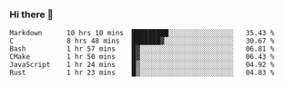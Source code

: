 ### Hi there 👋

<!--
**WShiBin/WShiBin** is a ✨ _special_ ✨ repository because its `README.md` (this file) appears on your GitHub profile.

Here are some ideas to get you started:

- 🔭 I’m currently working on ...
- 🌱 I’m currently learning ...
- 👯 I’m looking to collaborate on ...
- 🤔 I’m looking for help with ...
- 💬 Ask me about ...
- 📫 How to reach me: ...
- 😄 Pronouns: ...
- ⚡ Fun fact: ...
-->

<!--START_SECTION:waka-->

```text
Markdown      10 hrs 10 mins  █████████░░░░░░░░░░░░░░░░   35.43 %
C             8 hrs 48 mins   ███████▓░░░░░░░░░░░░░░░░░   30.67 %
Bash          1 hr 57 mins    █▓░░░░░░░░░░░░░░░░░░░░░░░   06.81 %
CMake         1 hr 50 mins    █▓░░░░░░░░░░░░░░░░░░░░░░░   06.43 %
JavaScript    1 hr 24 mins    █▒░░░░░░░░░░░░░░░░░░░░░░░   04.92 %
Rust          1 hr 23 mins    █▒░░░░░░░░░░░░░░░░░░░░░░░   04.83 %
```

<!--END_SECTION:waka-->
